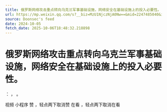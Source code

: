 ```yaml
---
title: 俄罗斯网络攻击重点转向乌克兰军事基础设施，网络安全在基础设施上的投入必要性。
url: https://mp.weixin.qq.com/s?__biz=MzU1NjczNjA0Nw==&mid=2247485040&idx=1&sn=ad5e5dd5ea10a78b3e96e90e7237423c
source: Doonsec's feed
date: 2024-10-05
fetch_date: 2025-10-06T18:48:32.218898
---
```


# 俄罗斯网络攻击重点转向乌克兰军事基础设施，网络安全在基础设施上的投入必要性。

：
，
。

视频
小程序
赞
，轻点两下取消赞
在看
，轻点两下取消在看